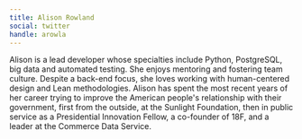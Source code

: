 ```yaml
---
title: Alison Rowland
social: twitter
handle: arowla
---
```


Alison is a lead developer whose specialties include Python, PostgreSQL, big data and automated testing. She enjoys mentoring and fostering team culture. Despite a back-end focus, she loves working with human-centered design and Lean methodologies. Alison has spent the most recent years of her career trying to improve the American people's relationship with their government, first from the outside, at the Sunlight Foundation, then in public service as a Presidential Innovation Fellow, a co-founder of 18F, and a leader at the Commerce Data Service.